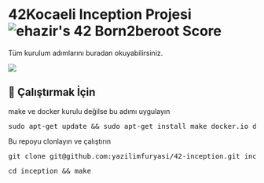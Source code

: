 # 42Kocaeli Inception Projesi ![ehazir's 42 Born2beroot Score](https://badge42.vercel.app/api/v2/clb293iz600110fl43cpx6160/project/2525969)

Tüm kurulum adımlarını buradan okuyabilirsiniz.


<a target="_blank" href="https://eneshazr.medium.com/42kocaeli-inception-projesi-docker-wordpress-mariadb-eef9c025e79f"><img target="_blank" src="https://github-production-user-asset-6210df.s3.amazonaws.com/84662757/237968037-a6ba85df-3f46-4d55-b004-d8640938e840.png"></a>


## 🚀 Çalıştırmak İçin
<p>make ve docker kurulu değilse bu adımı uygulayın</p>
    
<pre>sudo apt-get update && sudo apt-get install make docker.io docker-compose</pre>
 
Bu repoyu clonlayın ve çalıştırın
    
<pre>git clone git@github.com:yazilimfuryasi/42-inception.git inception</pre>

<pre>cd inception && make</pre>
    
